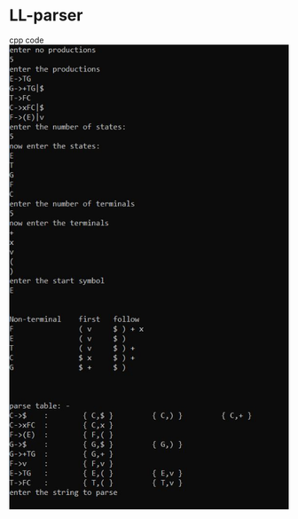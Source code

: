 # LL-parser
cpp code
![alt text](https://github.com/atomar2000/LL-parser/blob/main/first_follow.JPG?raw=true)
